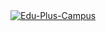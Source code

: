 <html>
<body>
    <a href="https://ibb.co/XxKLYsYd"><img src="https://i.ibb.co/B2Q3nZn7/Edu-Plus-Campus.jpg" alt="Edu-Plus-Campus" border="0"></a>
</body>
</html>
